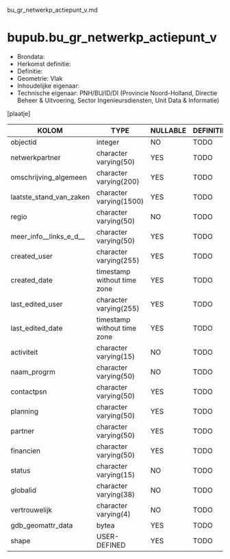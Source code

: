 bu_gr_netwerkp_actiepunt_v.md

# bupub.bu_gr_netwerkp_actiepunt_v


* Brondata: 
* Herkomst definitie: 
* Definitie: 
* Geometrie: Vlak
* Inhoudelijke eigenaar: 
* Technische eigenaar: PNH/BU/ID/DI (Provincie Noord-Holland, Directie Beheer & Uitvoering, Sector Ingenieursdiensten, Unit Data & Informatie)

[plaatje]


|KOLOM                            |TYPE                       |NULLABLE|DEFINITIE|
|------                           |----                       |-----   |-----    |
|objectid                         |integer                    |NO      |TODO|
|netwerkpartner                   |character varying(50)      |YES     |TODO|
|omschrijving_algemeen            |character varying(200)     |YES     |TODO|
|laatste_stand_van_zaken          |character varying(1500)    |YES     |TODO|
|regio                            |character varying(50)      |NO      |TODO|
|meer_info__links_e_d__           |character varying(50)      |YES     |TODO|
|created_user                     |character varying(255)     |YES     |TODO|
|created_date                     |timestamp without time zone|YES     |TODO|
|last_edited_user                 |character varying(255)     |YES     |TODO|
|last_edited_date                 |timestamp without time zone|YES     |TODO|
|activiteit                       |character varying(15)      |NO      |TODO|
|naam_progrm                      |character varying(50)      |NO      |TODO|
|contactpsn                       |character varying(50)      |YES     |TODO|
|planning                         |character varying(50)      |YES     |TODO|
|partner                          |character varying(50)      |YES     |TODO|
|financien                        |character varying(50)      |YES     |TODO|
|status                           |character varying(15)      |NO      |TODO|
|globalid                         |character varying(38)      |NO      |TODO|
|vertrouwelijk                    |character varying(4)       |NO      |TODO|
|gdb_geomattr_data                |bytea                      |YES     |TODO|
|shape                            |USER-DEFINED               |YES     |TODO|
